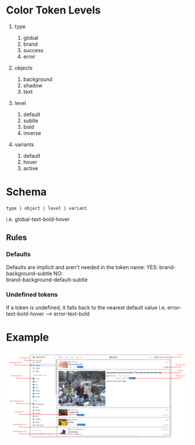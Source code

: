# Color Token Levels
1. type
   1. global
   1. brand
   1. success
   1. error
 
1. objects
   1. background
   1. shadow
   1. text

1. level
   1. default
   1. subtle
   1. bold
   1. inverse

1. variants
   1. default
   1. hover
   1. active

    
# Schema
    type | object | level | variant
i.e.
    global-text-bold-hover

## Rules
### Defaults
Defaults are implicit and aren't needed in the token name:
YES: 
    brand-background-subtle
NO:  
    brand-background-default-subtle

### Undefined tokens
If a token is undefined, it falls back to the nearest default value
i.e.
    error-text-bold-hover --> error-text-bold

# Example
![Token Example](/docs/tokens/tokens.png)